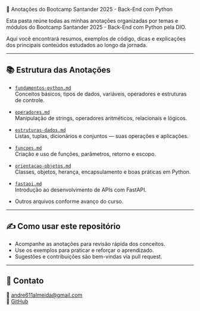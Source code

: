 📒 Anotações do Bootcamp Santander 2025 - Back-End com Python

Esta pasta reúne todas as minhas anotações organizadas por temas e módulos do Bootcamp Santander 2025 - Back-End com Python pela DIO.

Aqui você encontrará resumos, exemplos de código, dicas e explicações dos principais conteúdos estudados ao longo da jornada.

---

## 📚 Estrutura das Anotações

- [`fundamentos-python.md`](fundamentos-python.md)  
  Conceitos básicos, tipos de dados, variáveis, operadores e estruturas de controle.

- [`operadores.md`](operadores.md)  
  Manipulação de strings, operadores aritméticos, relacionais e lógicos.

- [`estruturas-dados.md`](estruturas-dados.md)  
  Listas, tuplas, dicionários e conjuntos — suas operações e aplicações.

- [`funcoes.md`](funcoes.md)  
  Criação e uso de funções, parâmetros, retorno e escopo.

- [`orientacao-objetos.md`](orientacao-objetos.md)  
  Classes, objetos, herança, encapsulamento e boas práticas em Python.

- [`fastapi.md`](fastapi.md)  
  Introdução ao desenvolvimento de APIs com FastAPI.

- Outros arquivos conforme avanço do curso.

---

## ✍️ Como usar este repositório

- Acompanhe as anotações para revisão rápida dos conceitos.
- Use os exemplos para praticar e reforçar o aprendizado.
- Sugestões e contribuições são bem-vindas via pull request.

---

## 📌 Contato

📧 andre611almeida@gmail.com  
🔗 [GitHub](https://github.com/llandrell)
